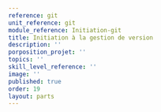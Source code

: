 ```yaml
---
reference: git
unit_reference: git
module_reference: Initiation-git
title: Initiation à la gestion de version
description: ''
porposition_projet: ''
topics: ''
skill_level_reference: ''
image: ''
published: true
order: 19
layout: parts
---
```

